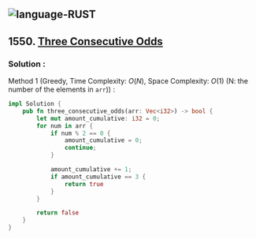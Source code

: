 ![language-RUST](https://img.shields.io/badge/RUST-8d4004?style=for-the-badge&logo=RUST)
---

## 1550. [Three Consecutive Odds](https://leetcode.com/problems/three-consecutive-odds)

### Solution :

Method 1 (Greedy, Time Complexity: $O(N)$, Space Complexity: $O(1)$ (N: the number of the elements in `arr`)) :
```rust
impl Solution {
    pub fn three_consecutive_odds(arr: Vec<i32>) -> bool {
        let mut amount_cumulative: i32 = 0;
        for num in arr {
            if num % 2 == 0 {
                amount_cumulative = 0;
                continue;
            }

            amount_cumulative += 1;
            if amount_cumulative == 3 {
                return true
            }
        }

        return false
    }
}
```
